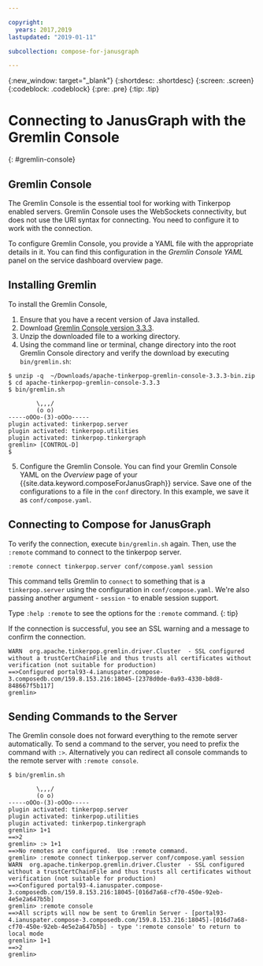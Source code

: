 ```yaml
---

copyright:
  years: 2017,2019
lastupdated: "2019-01-11"

subcollection: compose-for-janusgraph

---
```


{:new_window: target="_blank"}
{:shortdesc: .shortdesc}
{:screen: .screen}
{:codeblock: .codeblock}
{:pre: .pre}
{:tip: .tip}

# Connecting to JanusGraph with the Gremlin Console
{: #gremlin-console}

## Gremlin Console

The Gremlin Console is the essential tool for working with Tinkerpop enabled servers. Gremlin Console uses the WebSockets connectivity, but does not use the URI syntax for connecting. You need to configure it to work with the connection.

To configure Gremlin Console, you provide a YAML file with the appropriate details in it. You can find this configuration in the _Gremlin Console YAML_ panel on the service dashboard overview page.

## Installing Gremlin

To install the Gremlin Console,

1. Ensure that you have a recent version of Java installed.
2. Download [Gremlin Console version 3.3.3](https://archive.apache.org/dist/tinkerpop/3.3.3/apache-tinkerpop-gremlin-console-3.3.3-bin.zip).
3. Unzip the downloaded file to a working directory.
4. Using the command line or terminal, change directory into the root Gremlin Console directory and verify the download by executing `bin/gremlin.sh`:

  ```text
  $ unzip -q  ~/Downloads/apache-tinkerpop-gremlin-console-3.3.3-bin.zip
  $ cd apache-tinkerpop-gremlin-console-3.3.3
  $ bin/gremlin.sh

          \,,,/
          (o o)
  -----oOOo-(3)-oOOo-----
  plugin activated: tinkerpop.server
  plugin activated: tinkerpop.utilities
  plugin activated: tinkerpop.tinkergraph
  gremlin> [CONTROL-D]                                                             $

  ```

5. Configure the Gremlin Console. You can find your Gremlin Console YAML on the *Overview* page of your {{site.data.keyword.composeForJanusGraph}} service. Save one of the configurations to a file in the `conf` directory. In this example, we save it as `conf/compose.yaml`.
 
## Connecting to Compose for JanusGraph

To verify the connection, execute `bin/gremlin.sh` again. Then, use the `:remote` command to connect to the tinkerpop server.

```text
:remote connect tinkerpop.server conf/compose.yaml session
```

This command tells Gremlin to `connect` to something that is a `tinkerpop.server` using the configuration in `conf/compose.yaml`. We're also passing another argument - `session` - to enable session support.

Type `:help :remote` to see the options for the `:remote` command.
{: tip}

If the connection is successful, you see an SSL warning and a message to confirm the connection.

```text
WARN  org.apache.tinkerpop.gremlin.driver.Cluster  - SSL configured without a trustCertChainFile and thus trusts all certificates without verification (not suitable for production)
==>Configured portal93-4.ianuspater.compose-3.composedb.com/159.8.153.216:18045-[2378d0de-0a93-4330-b8d8-848667f5b117]
gremlin>
```

## Sending Commands to the Server

The Gremlin console does not forward everything to the remote server automatically. To send a command to the server, you need to prefix the command with `:>`. Alternatively you can redirect all console commands to the remote server with `:remote console`.

```text
$ bin/gremlin.sh                                                                   

        \,,,/
        (o o)
-----oOOo-(3)-oOOo-----
plugin activated: tinkerpop.server
plugin activated: tinkerpop.utilities
plugin activated: tinkerpop.tinkergraph
gremlin> 1+1
==>2
gremlin> :> 1+1
==>No remotes are configured.  Use :remote command.
gremlin> :remote connect tinkerpop.server conf/compose.yaml session
WARN  org.apache.tinkerpop.gremlin.driver.Cluster  - SSL configured without a trustCertChainFile and thus trusts all certificates without verification (not suitable for production)
==>Configured portal93-4.ianuspater.compose-3.composedb.com/159.8.153.216:18045-[016d7a68-cf70-450e-92eb-4e5e2a647b5b]
gremlin> :remote console
==>All scripts will now be sent to Gremlin Server - [portal93-4.ianuspater.compose-3.composedb.com/159.8.153.216:18045]-[016d7a68-cf70-450e-92eb-4e5e2a647b5b] - type ':remote console' to return to local mode
gremlin> 1+1
==>2
gremlin> 

```